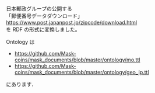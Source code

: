 日本郵政グループの公開する  
「郵便番号データダウンロード」  
https://www.post.japanpost.jp/zipcode/download.html  
を RDF の形式に変換しました。

Ontology は  
- https://github.com/Mask-coins/mask_documents/blob/master/ontology/mo.ttl
- https://github.com/Mask-coins/mask_documents/blob/master/ontology/geo_jp.ttl

にあります．




